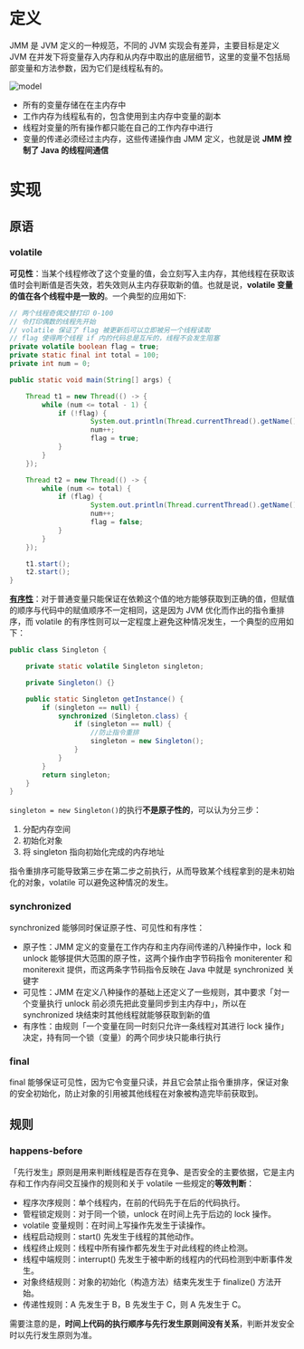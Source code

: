 # 定义

JMM 是 JVM 定义的一种规范，不同的 JVM 实现会有差异，主要目标是定义 JVM 在并发下将变量存入内存和从内存中取出的底层细节，这里的变量不包括局部变量和方法参数，因为它们是线程私有的。

![model](img/model.png)

* 所有的变量存储在在主内存中
* 工作内存为线程私有的，包含使用到主内存中变量的副本
* 线程対变量的所有操作都只能在自己的工作内存中进行
* 变量的传递必须经过主内存，这些传递操作由 JMM 定义，也就是说 **JMM 控制了 Java 的线程间通信**

# 实现

## 原语
### volatile

**可见性**：当某个线程修改了这个变量的值，会立刻写入主内存，其他线程在获取该值时会判断值是否失效，若失效则从主内存获取新的值。也就是说，**volatile 变量的值在各个线程中是一致的**。一个典型的应用如下:

```java
// 两个线程奇偶交替打印 0-100
// 令打印偶数的线程先开始
// volatile 保证了 flag 被更新后可以立即被另一个线程读取
// flag 使得两个线程 if 内的代码总是互斥的，线程不会发生阻塞
private volatile boolean flag = true;
private static final int total = 100;
private int num = 0;

public static void main(String[] args) {

    Thread t1 = new Thread(() -> {
        while (num <= total - 1) {
            if (!flag) {
                    System.out.println(Thread.currentThread().getName() + ":" + num);
                    num++;
                    flag = true;
            }
        }
    });

    Thread t2 = new Thread(() -> {
        while (num <= total) {
            if (flag) {
                    System.out.println(Thread.currentThread().getName() + ":" + num);
                    num++;
                    flag = false;
            }
        }
    });

    t1.start();
    t2.start();
}
```

**[有序性](#ordered)**：对于普通变量只能保证在依赖这个值的地方能够获取到正确的值，但赋值的顺序与代码中的赋值顺序不一定相同，这是因为 JVM 优化而作出的指令重排序，而 volatile 的有序性则可以一定程度上避免这种情况发生，一个典型的应用如下：

```java
public class Singleton {

    private static volatile Singleton singleton;

    private Singleton() {}

    public static Singleton getInstance() {
        if (singleton == null) {
            synchronized (Singleton.class) {
                if (singleton == null) {
                    //防止指令重排
                    singleton = new Singleton();
                }
            }
        }
        return singleton;
    }
}
```

```singleton = new Singleton()```的执行**不是原子性的**，可以认为分三步：

1. 分配内存空间
2. 初始化对象
3. 将 singleton 指向初始化完成的内存地址

指令重排序可能导致第三步在第二步之前执行，从而导致某个线程拿到的是未初始化的对象，volatile 可以避免这种情况的发生。

### synchronized

synchronized 能够同时保证原子性、可见性和有序性：

* 原子性：JMM 定义的变量在工作内存和主内存间传递的八种操作中，lock 和 unlock 能够提供大范围的原子性，这两个操作由字节码指令 moniterenter 和 moniterexit 提供，而这两条字节码指令反映在 Java 中就是 synchronized 关键字
* 可见性：JMM 在定义八种操作的基础上还定义了一些规则，其中要求「対一个变量执行 unlock 前必须先把此变量同步到主内存中」，所以在 synchronized 块结束时其他线程就能够获取到新的值
* 有序性：由规则「一个变量在同一时刻只允许一条线程对其进行 lock 操作」决定，持有同一个锁（变量）的两个同步块只能串行执行

### final

final 能够保证可见性，因为它令变量只读，并且它会禁止指令重排序，保证对象的安全初始化，防止对象的引用被其他线程在对象被构造完毕前获取到。

## 规则
### happens-before

「先行发生」原则是用来判断线程是否存在竞争、是否安全的主要依据，它是主内存和工作内存间交互操作的规则和关于 volatile 一些规定的**等效判断**：

* 程序次序规则：单个线程内，在前的代码先于在后的代码执行。
* 管程锁定规则：对于同一个锁，unlock 在时间上先于后边的 lock 操作。
* volatile 变量规则：在时间上写操作先发生于读操作。
* 线程启动规则：start() 先发生于线程的其他动作。
* 线程终止规则：线程中所有操作都先发生于对此线程的终止检测。
* 线程中端规则：interrupt() 先发生于被中断的线程内的代码检测到中断事件发生。
* 对象终结规则：对象的初始化（构造方法）结束先发生于 finalize() 方法开始。
* 传递性规则：A 先发生于 B，B 先发生于 C，则 A 先发生于 C。

需要注意的是，**时间上代码的执行顺序与先行发生原则间没有关系**，判断并发安全时以先行发生原则为准。
